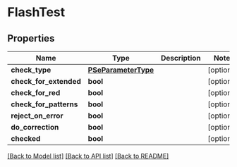 # FlashTest

## Properties
Name | Type | Description | Notes
------------ | ------------- | ------------- | -------------
**check_type** | [**PSeParameterType**](PSeParameterType.md) |  | [optional] 
**check_for_extended** | **bool** |  | [optional] 
**check_for_red** | **bool** |  | [optional] 
**check_for_patterns** | **bool** |  | [optional] 
**reject_on_error** | **bool** |  | [optional] 
**do_correction** | **bool** |  | [optional] 
**checked** | **bool** |  | [optional] 

[[Back to Model list]](../README.md#documentation-for-models) [[Back to API list]](../README.md#documentation-for-api-endpoints) [[Back to README]](../README.md)


